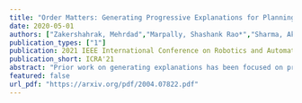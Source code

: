 ```yaml
---
title: "Order Matters: Generating Progressive Explanations for Planning Tasks in Human-Robot Teaming"
date: 2020-05-01
authors: ["Zakershahrak, Mehrdad","Marpally, Shashank Rao*","Sharma, Akshay","Gong, Ze","Zhang, Yu"]
publication_types: ["1"]
publication: 2021 IEEE International Conference on Robotics and Automation (ICRA 2021) (To appear)
publication_short: ICRA'21
abstract: "Prior work on generating explanations has been focused on providing the rationale behind the robot's decision making. While these approaches provide the right explanations from the explainer's perspective, they fail to heed the cognitive requirement of understanding an explanation from the explainee's perspective. In this work, we set out to address this issue from a planning context by considering the order of information provided in an explanation, which is referred to as the progressiveness of explanations. Progressive explanations contribute to a better understanding by minimizing the cumulative cognitive effort required for understanding all the information in an explanation. As a result, such explanations are easier to understand. Given the sequential nature of communicating information, a general formulation based on goal-based Markov Decision Processes for generating progressive explanation is presented. The reward function of this MDP is learned via inverse reinforcement learning based on explanations that are provided by human subjects. Our method is evaluated in an escape-room domain. The results show that our progressive explanation generation method reduces the cognitive load over two baselines."
featured: false
url_pdf: "https://arxiv.org/pdf/2004.07822.pdf"
---
```

